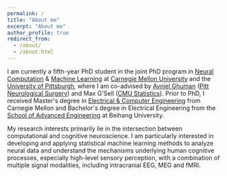 ```yaml
---
permalink: /
title: "About me"
excerpt: "About me"
author_profile: true
redirect_from: 
  - /about/
  - /about.html
---
```

I am currently a fifth-year PhD student in the joint PhD program in [Neural Computation](http://compneuro.cmu.edu) & [Machine Learning](https://www.ml.cmu.edu) at [Carnegie Mellon University](https://www.cmu.edu) and the [University of Pittsburgh](https://www.pitt.edu), where I am co-advised by [Avniel Ghuman](http://lcnd.pitt.edu) ([Pitt Neurological Surgery](http://www.neurosurgery.pitt.edu)) and Max G'Sell ([CMU Statistics](http://www.stat.cmu.edu)). Prior to PhD, I received Master's degree in [Electrical & Computer Engineering](http://www.ece.cmu.edu) from Carnegie Mellon and Bachelor's degree in Electrical Engineering from the [School of Advanced Engineering](http://sae.buaa.edu.cn) at Beihang University. 

My research interests primarily lie in the intersection between computational and cognitive neuroscience. I am particularly interested in developing and applying statistical machine learning methods to analyze neural data and understand the mechanisms underlying human cognitive processes, especially high-level sensory perception, with a combination of multiple signal modalities, including intracranial EEG, MEG and fMRI. 


